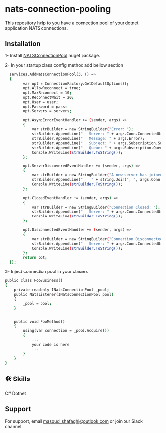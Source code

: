 # nats-connection-pooling
This repository help to you have a connection pool of your dotnet application NATS connections.

## Installation

1- Install [NATSConnectionPool](https://www.nuget.org/packages/NATSConnectionPool/1.0.1) nuget package.

2- In your startup class config method add bellow section
```bash
  services.AddNatsConnectionPool(3, () => 
  {
        var opt = ConnectionFactory.GetDefaultOptions();
        opt.AllowReconnect = true;
        opt.MaxReconnect = 10;
        opt.ReconnectWait = 20;
        opt.User = user;
        opt.Password = pass;
        opt.Servers = servers;

        opt.AsyncErrorEventHandler += (sender, args) =>
        {
            var strBuilder = new StringBuilder("Error: ");
            strBuilder.AppendLine("   Server: " + args.Conn.ConnectedUrl);
            strBuilder.AppendLine("   Message: " + args.Error);
            strBuilder.AppendLine("   Subject: " + args.Subscription.Subject);
            strBuilder.AppendLine("   Queue: " + args.Subscription.Queue);
            Console.WriteLine(strBuilder.ToString());
        };

        opt.ServerDiscoveredEventHandler += (sender, args) =>
        {
            var strBuilder = new StringBuilder("A new server has joined the cluster:");
            strBuilder.AppendLine("    " + string.Join(", ", args.Conn.DiscoveredServers));
            Console.WriteLine(strBuilder.ToString());
        };

        opt.ClosedEventHandler += (sender, args) =>
        {
            var strBuilder = new StringBuilder("Connection Closed: ");
            strBuilder.AppendLine("   Server: " + args.Conn.ConnectedUrl);
            Console.WriteLine(strBuilder.ToString());
        };

        opt.DisconnectedEventHandler += (sender, args) =>
        {
            var strBuilder = new StringBuilder("Connection Disconnected: ");
            strBuilder.AppendLine("   Server: " + args.Conn.ConnectedUrl);
            Console.WriteLine(strBuilder.ToString());
        };
        return opt;
  });
```
3- Inject connection pool in your classes
```bash
public class FooBusiness()
{
    private readonly INatsConnectionPool _pool;
    public NatsListener(INatsConnectionPool pool)
    {
        _pool = pool;
    }


    public void FooMethod()
    {
        using(var connection = _pool.Acquire())
        {
            ...
            your code is here
            ...
        }
    }
}
```
## 🛠 Skills
C# Dotnet

## Support

For support, email masoud_shafaghi@outlook.com or join our Slack channel.